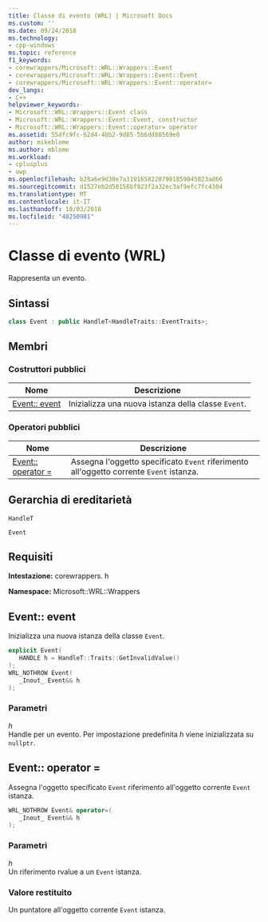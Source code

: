 ```yaml
---
title: Classe di evento (WRL) | Microsoft Docs
ms.custom: ''
ms.date: 09/24/2018
ms.technology:
- cpp-windows
ms.topic: reference
f1_keywords:
- corewrappers/Microsoft::WRL::Wrappers::Event
- corewrappers/Microsoft::WRL::Wrappers::Event::Event
- corewrappers/Microsoft::WRL::Wrappers::Event::operator=
dev_langs:
- C++
helpviewer_keywords:
- Microsoft::WRL::Wrappers::Event class
- Microsoft::WRL::Wrappers::Event::Event, constructor
- Microsoft::WRL::Wrappers::Event::operator= operator
ms.assetid: 55dfc9fc-62d4-4bb2-9d85-5b6dd88569e8
author: mikeblome
ms.author: mblome
ms.workload:
- cplusplus
- uwp
ms.openlocfilehash: b28a6e9d30e7a31916582207901859045023ad66
ms.sourcegitcommit: d1527eb2d50156bf923f2a32ec3af9efc7fc4304
ms.translationtype: MT
ms.contentlocale: it-IT
ms.lasthandoff: 10/03/2018
ms.locfileid: "48250981"
---
```

# <a name="event-class-wrl"></a>Classe di evento (WRL)

Rappresenta un evento.

## <a name="syntax"></a>Sintassi

```cpp
class Event : public HandleT<HandleTraits::EventTraits>;
```

## <a name="members"></a>Membri

### <a name="public-constructors"></a>Costruttori pubblici

Nome                   | Descrizione
---------------------- | ------------------------------------------------
[Event:: event](#event) | Inizializza una nuova istanza della classe `Event`.

### <a name="public-operators"></a>Operatori pubblici

Nome                                 | Descrizione
------------------------------------ | ------------------------------------------------------------------------
[Event:: operator =](#operator-assign) | Assegna l'oggetto specificato `Event` riferimento all'oggetto corrente `Event` istanza.

## <a name="inheritance-hierarchy"></a>Gerarchia di ereditarietà

`HandleT`

`Event`

## <a name="requirements"></a>Requisiti

**Intestazione:** corewrappers. h

**Namespace:** Microsoft::WRL::Wrappers

## <a name="event"></a>Event:: event

Inizializza una nuova istanza della classe `Event`.

```cpp
explicit Event(
   HANDLE h = HandleT::Traits::GetInvalidValue()  
);
WRL_NOTHROW Event(
   _Inout_ Event&& h
);
```

### <a name="parameters"></a>Parametri

*h*<br/>
Handle per un evento. Per impostazione predefinita *h* viene inizializzata su `nullptr`.

## <a name="operator-assign"></a>Event:: operator =

Assegna l'oggetto specificato `Event` riferimento all'oggetto corrente `Event` istanza.

```cpp
WRL_NOTHROW Event& operator=(
   _Inout_ Event&& h
);
```

### <a name="parameters"></a>Parametri

*h*<br/>
Un riferimento rvalue a un `Event` istanza.

### <a name="return-value"></a>Valore restituito

Un puntatore all'oggetto corrente `Event` istanza.

